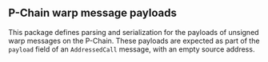 ## P-Chain warp message payloads

This package defines parsing and serialization for the payloads of unsigned warp messages on the P-Chain.
These payloads are expected as part of the `payload` field of an `AddressedCall` message, with an empty source address.
